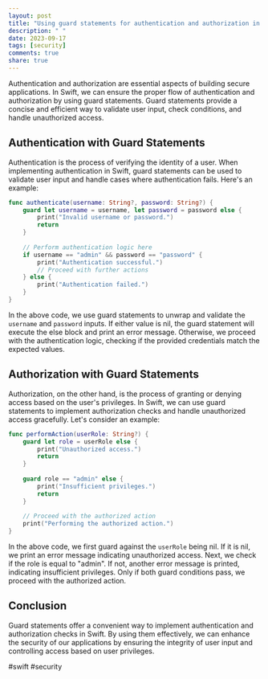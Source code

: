 ```yaml
---
layout: post
title: "Using guard statements for authentication and authorization in Swift"
description: " "
date: 2023-09-17
tags: [security]
comments: true
share: true
---
```


Authentication and authorization are essential aspects of building secure applications. In Swift, we can ensure the proper flow of authentication and authorization by using guard statements. Guard statements provide a concise and efficient way to validate user input, check conditions, and handle unauthorized access.

## Authentication with Guard Statements

Authentication is the process of verifying the identity of a user. When implementing authentication in Swift, guard statements can be used to validate user input and handle cases where authentication fails. Here's an example:

```swift
func authenticate(username: String?, password: String?) {
    guard let username = username, let password = password else {
        print("Invalid username or password.")
        return
    }
    
    // Perform authentication logic here
    if username == "admin" && password == "password" {
        print("Authentication successful.")
        // Proceed with further actions
    } else {
        print("Authentication failed.")
    }
}
```

In the above code, we use guard statements to unwrap and validate the `username` and `password` inputs. If either value is nil, the guard statement will execute the else block and print an error message. Otherwise, we proceed with the authentication logic, checking if the provided credentials match the expected values.

## Authorization with Guard Statements

Authorization, on the other hand, is the process of granting or denying access based on the user's privileges. In Swift, we can use guard statements to implement authorization checks and handle unauthorized access gracefully. Let's consider an example:

```swift
func performAction(userRole: String?) {
    guard let role = userRole else {
        print("Unauthorized access.")
        return
    }
    
    guard role == "admin" else {
        print("Insufficient privileges.")
        return
    }
    
    // Proceed with the authorized action
    print("Performing the authorized action.")
}
```

In the above code, we first guard against the `userRole` being nil. If it is nil, we print an error message indicating unauthorized access. Next, we check if the role is equal to "admin". If not, another error message is printed, indicating insufficient privileges. Only if both guard conditions pass, we proceed with the authorized action.

## Conclusion

Guard statements offer a convenient way to implement authentication and authorization checks in Swift. By using them effectively, we can enhance the security of our applications by ensuring the integrity of user input and controlling access based on user privileges.

#swift #security